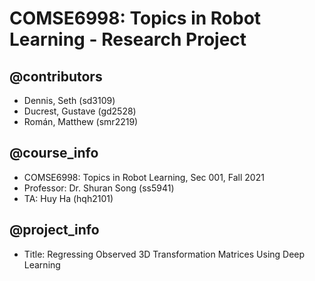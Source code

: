 # COMSE6998: Topics in Robot Learning - Research Project

@contributors
-------------
- Dennis, Seth (sd3109)
- Ducrest, Gustave (gd2528)
- Román, Matthew (smr2219)

@course_info
------------
- COMSE6998: Topics in Robot Learning, Sec 001, Fall 2021
- Professor: Dr. Shuran Song (ss5941)
- TA: Huy Ha (hqh2101)

@project_info
-------------
- Title: Regressing Observed 3D Transformation Matrices Using Deep Learning
